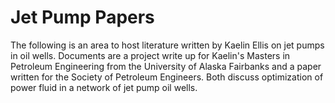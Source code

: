# Jet Pump Papers
The following is an area to host literature written by Kaelin Ellis on jet pumps in oil wells. Documents are a project write up for Kaelin's Masters in Petroleum Engineering from the University of Alaska Fairbanks and a paper written for the Society of Petroleum Engineers. Both discuss optimization of power fluid in a network of jet pump oil wells.
